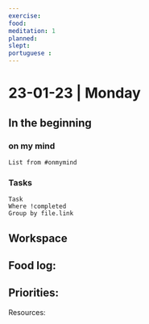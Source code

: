 ```yaml
---
exercise: 
food:
meditation: 1
planned:
slept:
portuguese :
---
```


# 23-01-23 | Monday

## In the beginning

### on my mind
```dataview
List from #onmymind
```
### Tasks
```dataview
Task
Where !completed
Group by file.link
```


## Workspace


Food log:
- 

Priorities:
- 

Resources: